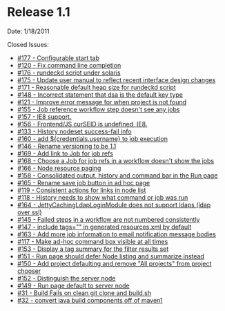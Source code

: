 Release 1.1
===========

Date: 1/18/2011

Closed Issues:

* [#177 - Configurable start tab](http://rundeck.lighthouseapp.com/projects/59277/tickets/177)
* [#120 - Fix command line completion](http://rundeck.lighthouseapp.com/projects/59277/tickets/120)
* [#176 - rundeckd script under solaris](http://rundeck.lighthouseapp.com/projects/59277/tickets/176)
* [#175 - Update user manual to reflect recent interface design changes](http://rundeck.lighthouseapp.com/projects/59277/tickets/175)
* [#171 - Reasonable default heap size for rundeckd script](http://rundeck.lighthouseapp.com/projects/59277/tickets/171)
* [#148 - Incorrect statement that dsa is the default key type](http://rundeck.lighthouseapp.com/projects/59277/tickets/148)
* [#121 - Improve error message for when project is not found](http://rundeck.lighthouseapp.com/projects/59277/tickets/121)
* [#155 - Job reference workflow step doesn't see any jobs](http://rundeck.lighthouseapp.com/projects/59277/tickets/155)
* [#157 - IE8 support.](http://rundeck.lighthouseapp.com/projects/59277/tickets/157)
* [#156 - Frontend/JS curSEID is undefined, IE8.](http://rundeck.lighthouseapp.com/projects/59277/tickets/156)
* [#133 - History nodeset success-fail info](http://rundeck.lighthouseapp.com/projects/59277/tickets/133)
* [#160 - add ${credentials.username} to job execution ](http://rundeck.lighthouseapp.com/projects/59277/tickets/160)
* [#146 - Rename versioning to be 1.1](http://rundeck.lighthouseapp.com/projects/59277/tickets/146)
* [#169 - Add link to Job for job refs](http://rundeck.lighthouseapp.com/projects/59277/tickets/169)
* [#168 - Choose a Job for job refs in a workflow doesn't show the jobs](http://rundeck.lighthouseapp.com/projects/59277/tickets/168)
* [#166 - Node resource paging](http://rundeck.lighthouseapp.com/projects/59277/tickets/166)
* [#158 - Consolidated output, history and command bar in the Run page](http://rundeck.lighthouseapp.com/projects/59277/tickets/158)
* [#165 - Rename save job button in ad hoc page](http://rundeck.lighthouseapp.com/projects/59277/tickets/165)
* [#119 - Consistent actions for links in node list](http://rundeck.lighthouseapp.com/projects/59277/tickets/119)
* [#118 - History needs to show what command or job was run](http://rundeck.lighthouseapp.com/projects/59277/tickets/118)
* [#164 - JettyCachingLdapLoginModule does not support ldaps (ldap over ssl)](http://rundeck.lighthouseapp.com/projects/59277/tickets/164)
* [#145 - Failed steps in a workflow are not numbered consistently](http://rundeck.lighthouseapp.com/projects/59277/tickets/145)
* [#147 - include tags="" in generated resources.xml by default](http://rundeck.lighthouseapp.com/projects/59277/tickets/147)
* [#163 - Add more job information to email notification message bodies](http://rundeck.lighthouseapp.com/projects/59277/tickets/163)
* [#117 - Make ad-hoc command box visible at all times](http://rundeck.lighthouseapp.com/projects/59277/tickets/117)
* [#153 - Display a tag summary for the filter results set](http://rundeck.lighthouseapp.com/projects/59277/tickets/153)
* [#151 - Run page should defer Node listing and summarize instead](http://rundeck.lighthouseapp.com/projects/59277/tickets/151)
* [#150 - Add project defaulting and remove "All projects" from project chooser](http://rundeck.lighthouseapp.com/projects/59277/tickets/150)
* [#152 - Distinguish the server node ](http://rundeck.lighthouseapp.com/projects/59277/tickets/152)
* [#149 - Run page default to server node](http://rundeck.lighthouseapp.com/projects/59277/tickets/149)
* [#31 - Build Fails on clean git clone and build.sh](http://rundeck.lighthouseapp.com/projects/59277/tickets/31)
* [#32 - convert java build components off of maven1](http://rundeck.lighthouseapp.com/projects/59277/tickets/32)
